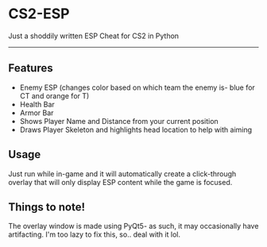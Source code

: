 # CS2-ESP
Just a shoddily written ESP Cheat for CS2 in Python

---

## Features

- Enemy ESP (changes color based on which team the enemy is- blue for CT and orange for T)
- Health Bar
- Armor Bar
- Shows Player Name and Distance from your current position
- Draws Player Skeleton and highlights head location to help with aiming

## Usage
Just run while in-game and it will automatically create a click-through overlay that will only display ESP content while the game is focused.

## Things to note!
The overlay window is made using PyQt5- as such, it may occasionally have artifacting. I'm too lazy to fix this, so.. deal with it lol.

